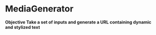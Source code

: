 # MediaGenerator
<b>Objective<b>
Take a set of inputs and generate a URL containing dynamic and stylized text

